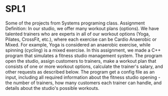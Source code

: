 # SPL1
Some of the projects from Systems programing class.
Assignment Definition:
In our studio, we offer many workout plans (options). We have talented trainers who are experts in all
of our workout options (Yoga, Pilates, CrossFit, etc.), where each exercise can be Cardio Anaerobic
or Mixed. For example, Yoga is considered an anaerobic exercise, while spinning (cycling) is a mixed
exercise.
In this assignment, we made a C++ program that
simulates a fitness studio management system. The
program open the studio, assign customers to trainers,
make a workout plan that consists of one or more workout
options, calculate the trainer's salary, and other requests as
described below.
The program get a config file as an input, including all
required information about the fitness studio opening - the
number of trainers, how many customers each trainer can
handle, and details about the studio's possible workouts.

